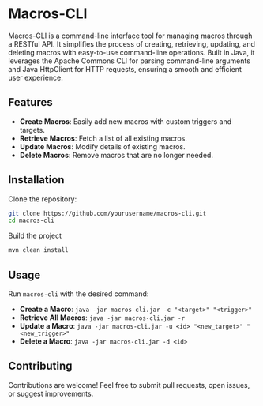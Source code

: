 # Macros-CLI

Macros-CLI is a command-line interface tool for managing macros through a RESTful API. It simplifies the process of creating, retrieving, updating, and deleting macros with easy-to-use command-line operations. Built in Java, it leverages the Apache Commons CLI for parsing command-line arguments and Java HttpClient for HTTP requests, ensuring a smooth and efficient user experience.

## Features

- **Create Macros**: Easily add new macros with custom triggers and targets.
- **Retrieve Macros**: Fetch a list of all existing macros.
- **Update Macros**: Modify details of existing macros.
- **Delete Macros**: Remove macros that are no longer needed.

## Installation

Clone the repository:

```bash
git clone https://github.com/yourusername/macros-cli.git
cd macros-cli
```

Build the project
```bash
mvn clean install
```

## Usage

Run `macros-cli` with the desired command:

- **Create a Macro**: `java -jar macros-cli.jar -c "<target>" "<trigger>"`
- **Retrieve All Macros**: `java -jar macros-cli.jar -r`
- **Update a Macro**: `java -jar macros-cli.jar -u <id> "<new_target>" "<new_trigger>"`
- **Delete a Macro**: `java -jar macros-cli.jar -d <id>`

## Contributing

Contributions are welcome! Feel free to submit pull requests, open issues, or suggest improvements.

